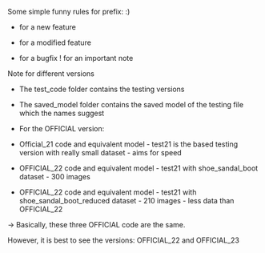 Some simple funny rules for prefix: :)

+ for a new feature
- for a modified feature
* for a bugfix
! for an important note

Note for different versions

- The test_code folder contains the testing versions
- The saved_model folder contains the saved model of the testing file which the names suggest


- For the OFFICIAL version:
-   Official_21 code and equivalent model - test21 is the based testing version with really small dataset - aims for speed
-   OFFICIAL_22 code and equivalent model - test21 with shoe_sandal_boot dataset - 300 images
-   OFFICIAL_22 code and equivalent model - test21 with shoe_sandal_boot_reduced dataset - 210 images - less data than OFFICIAL_22


-> Basically, these three OFFICIAL code are the same.


  However, it is best to see the versions: OFFICIAL_22 and OFFICIAL_23
